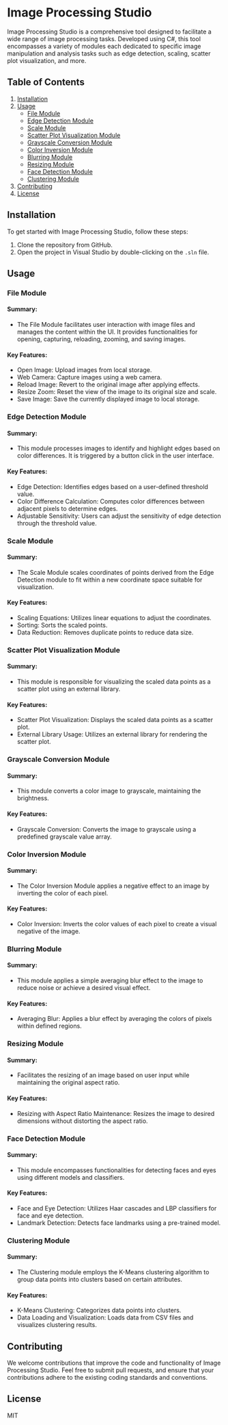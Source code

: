 # Image Processing Studio

Image Processing Studio is a comprehensive tool designed to facilitate a wide range of image processing tasks. Developed using C#, this tool encompasses a variety of modules each dedicated to specific image manipulation and analysis tasks such as edge detection, scaling, scatter plot visualization, and more.

## Table of Contents

1. [Installation](#installation)
2. [Usage](#usage)
   - [File Module](#file-module)
   - [Edge Detection Module](#edge-detection-module)
   - [Scale Module](#scale-module)
   - [Scatter Plot Visualization Module](#scatter-plot-visualization-module)
   - [Grayscale Conversion Module](#grayscale-conversion-module)
   - [Color Inversion Module](#color-inversion-module)
   - [Blurring Module](#blurring-module)
   - [Resizing Module](#resizing-module)
   - [Face Detection Module](#face-detection-module)
   - [Clustering Module](#clustering-module)
3. [Contributing](#contributing)
4. [License](#license)

## Installation

To get started with Image Processing Studio, follow these steps:

1. Clone the repository from GitHub.
2. Open the project in Visual Studio by double-clicking on the `.sln` file.

## Usage

### File Module

#### Summary:
- The File Module facilitates user interaction with image files and manages the content within the UI. It provides functionalities for opening, capturing, reloading, zooming, and saving images.

#### Key Features:
- Open Image: Upload images from local storage.
- Web Camera: Capture images using a web camera.
- Reload Image: Revert to the original image after applying effects.
- Resize Zoom: Reset the view of the image to its original size and scale.
- Save Image: Save the currently displayed image to local storage.

### Edge Detection Module

#### Summary:
- This module processes images to identify and highlight edges based on color differences. It is triggered by a button click in the user interface.

#### Key Features:
- Edge Detection: Identifies edges based on a user-defined threshold value.
- Color Difference Calculation: Computes color differences between adjacent pixels to determine edges.
- Adjustable Sensitivity: Users can adjust the sensitivity of edge detection through the threshold value.

### Scale Module

#### Summary:
- The Scale Module scales coordinates of points derived from the Edge Detection module to fit within a new coordinate space suitable for visualization.

#### Key Features:
- Scaling Equations: Utilizes linear equations to adjust the coordinates.
- Sorting: Sorts the scaled points.
- Data Reduction: Removes duplicate points to reduce data size.

### Scatter Plot Visualization Module

#### Summary:
- This module is responsible for visualizing the scaled data points as a scatter plot using an external library.

#### Key Features:
- Scatter Plot Visualization: Displays the scaled data points as a scatter plot.
- External Library Usage: Utilizes an external library for rendering the scatter plot.

### Grayscale Conversion Module

#### Summary:
- This module converts a color image to grayscale, maintaining the brightness.

#### Key Features:
- Grayscale Conversion: Converts the image to grayscale using a predefined grayscale value array.

### Color Inversion Module

#### Summary:
- The Color Inversion Module applies a negative effect to an image by inverting the color of each pixel.

#### Key Features:
- Color Inversion: Inverts the color values of each pixel to create a visual negative of the image.

### Blurring Module

#### Summary:
- This module applies a simple averaging blur effect to the image to reduce noise or achieve a desired visual effect.

#### Key Features:
- Averaging Blur: Applies a blur effect by averaging the colors of pixels within defined regions.

### Resizing Module

#### Summary:
- Facilitates the resizing of an image based on user input while maintaining the original aspect ratio.

#### Key Features:
- Resizing with Aspect Ratio Maintenance: Resizes the image to desired dimensions without distorting the aspect ratio.

### Face Detection Module

#### Summary:
- This module encompasses functionalities for detecting faces and eyes using different models and classifiers.

#### Key Features:
- Face and Eye Detection: Utilizes Haar cascades and LBP classifiers for face and eye detection.
- Landmark Detection: Detects face landmarks using a pre-trained model.

### Clustering Module

#### Summary:
- The Clustering module employs the K-Means clustering algorithm to group data points into clusters based on certain attributes.

#### Key Features:
- K-Means Clustering: Categorizes data points into clusters.
- Data Loading and Visualization: Loads data from CSV files and visualizes clustering results.

## Contributing

We welcome contributions that improve the code and functionality of Image Processing Studio. Feel free to submit pull requests, and ensure that your contributions adhere to the existing coding standards and conventions.

## License

MIT

